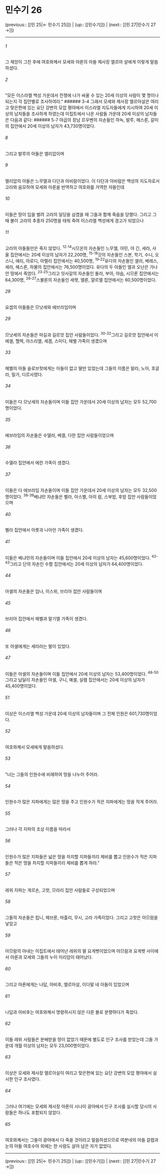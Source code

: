 # 민수기 26

(previous:: [[민 25|← 민수기 25]]) | (up:: [[민수기]]) | (next:: [[민 27|민수기 27 →]])

***




###### 1 

그 재앙이 그친 후에 여호와께서 모세와 아론의 아들 제사장 엘르아 살에게 이렇게 말씀하셨다. 



###### 2 

"모든 이스라엘 백성 가운데서 전쟁에 나가 싸울 수 있는 20세 이상의 사람이 몇 명이나 되는지 각 집안별로 조사하여라." ###### 3-4 그래서 모세와 제사장 엘르아살은 여리 고 맞은편에 있는 요단 강변의 모압 평야에서 이스라엘 지도자들에게 지시하여 20세 이상의 남자들을 조사하게 하였는데 이집트에서 나온 사람들 가운데 20세 이상의 남자들은 다음과 같다: ###### 5-7 야곱의 장남 르우벤의 자손들인 하녹, 발루, 헤스론, 갈미의 집안에서 20세 이상의 남자가 43,730명이었다. 



###### 8 

그리고 발루의 아들은 엘리압이며 



###### 9 

엘리압의 아들은 느무엘과 다단과 아비람이었다. 이 다단과 아비람은 백성의 지도자로서 고라와 음모하여 모세와 아론을 반역하고 여호와를 거역한 자들인데 



###### 10 

이들은 땅이 입을 벌려 고라의 일당을 삼켰을 때 그들과 함께 죽음을 당했다. 그리고 그때 불이 고라의 추종자 250명을 태워 죽여 이스라엘 백성에게 경고가 되었으나 



###### 11 

고라의 아들들만은 죽지 않았다. <sup class="versenum">12-14</sup>시므온의 자손들인 느무엘, 야민, 야 긴, 세라, 사울 집안에서는 20세 이상의 남자가 22,200명, <sup class="versenum">15-18</sup>갓의 자손들인 스본, 학기, 수니, 오스니, 에리, 아로디, 아렐리 집안에서는 40,500명, <sup class="versenum">19-22</sup>유다의 자손들인 셀라, 베레스, 세라, 헤스론, 하물의 집안에서는 76,500명이었다. 유다의 두 아들인 엘과 오난은 가나안 땅에서 죽었다. <sup class="versenum">23-25</sup>그리고 잇사갈의 자손들인 돌라, 부아, 야숩, 시므론 집안에서는 64,300명, <sup class="versenum">26-27</sup>스불론의 자손들인 세렛, 엘론, 얄르엘 집안에서는 60,500명이었다. 



###### 28 

요셉의 아들들은 므낫세와 에브라임이며 



###### 29 

므낫세의 자손들은 마길과 길르앗 집안 사람들이었다. <sup class="versenum">30-32</sup>그리고 길르앗 집안에서 이에셀, 헬렉, 아스리엘, 세겜, 스미다, 헤벨 가족이 생겼으며 



###### 33 

헤벨의 아들 슬로브핫에게는 아들이 없고 딸만 있었는데 그들의 이름은 말라, 노아, 호글라, 밀가, 디르사였다. 



###### 34 

이들은 다 므낫세의 자손들이며 이들 집안 가운데서 20세 이상의 남자는 모두 52,700명이었다. 



###### 35 

에브라임의 자손들은 수델라, 베겔, 다한 집안 사람들이었으며 



###### 36 

수델라 집안에서 에란 가족이 생겼다. 



###### 37 

이들은 다 에브라임 자손들이며 이들 집안 가운데서 20세 이상의 남자는 모두 32,500명이었다. <sup class="versenum">38-39</sup>베냐민 자손들은 벨라, 아스벨, 아히 람, 스부밤, 후밤 집안 사람들이었으며 



###### 40 

벨라 집안에서 아릇과 나아만 가족이 생겼다. 



###### 41 

이들은 베냐민의 자손들이며 이들 집안에서 20세 이상의 남자는 45,600명이었다. <sup class="versenum">42-43</sup>그리고 단의 자손인 수함 집안에서는 20세 이상의 남자가 64,400명이었다. 



###### 44 

아셀의 자손들은 임나, 이스위, 브리아 집안 사람들이며 



###### 45 

브리아 집안에서 헤벨과 말기엘 가족이 생겼다. 



###### 46 

또 아셀에게는 세라라는 딸이 있었다. 



###### 47 

이들은 아셀의 자손들이며 이들 집안에서 20세 이상의 남자는 53,400명이었다. <sup class="versenum">48-50</sup>그리고 납달리 자손들인 야셀, 구니, 예셀, 실렘 집안에서는 20세 이상의 남자가 45,400명이었다. 



###### 51 

이상은 이스라엘 백성 가운데 20세 이상의 남자들이며 그 전체 인원은 601,730명이었다. 



###### 52 

여호와께서 모세에게 말씀하셨다. 



###### 53 

"너는 그들의 인원수에 비례하여 땅을 나누어 주어라. 



###### 54 

인원수가 많은 지파에게는 많은 땅을 주고 인원수가 적은 지파에게는 땅을 적게 주어라. 



###### 55 

그러나 각 지파의 조상 이름을 따라서 



###### 56 

인원수가 많은 지파들은 넓은 땅을 차지할 지파들끼리 제비를 뽑고 인원수가 적은 지파들은 적은 땅을 차지할 지파들끼리 제비를 뽑게 하라." 



###### 57 

레위 지파는 게르손, 고핫, 므라리 집안 사람들로 구성되었으며 



###### 58 

그들의 자손들은 립니, 헤브론, 마흘리, 무시, 고라 가족이었다. 그리고 고핫은 아므람을 낳았고 



###### 59 

아므람의 아내는 이집트에서 태어난 레위의 딸 요게벳이었으며 아므람과 요게벳 사이에서 아론과 모세와 그들의 누이 미리암이 태어났다. 



###### 60 

그리고 아론에게는 나답, 아비후, 엘르아살, 이다말 네 아들이 있었으며 



###### 61 

나답과 아비후는 여호와께서 명령하시지 않은 다른 불로 분향하다가 죽었다. 



###### 62 

이들 레위 사람들은 분배받을 땅이 없었기 때문에 별도로 인구 조사를 받았는데 그들 가운데 개월 이상의 남자는 모두 23,000명이었다. 



###### 63 

이상은 모세와 제사장 엘르아살이 여리고 맞은편에 있는 요단 강변의 모압 평야에서 실시한 인구 조사였다. 



###### 64 

그러나 여기에는 모세와 제사장 아론이 시나이 광야에서 인구 조사를 실시할 당시의 사람들은 하나도 포함되지 않았다. 



###### 65 

여호와께서는 그들이 광야에서 다 죽을 것이라고 말씀하셨으므로 여분네의 아들 갈렙과 눈의 아들 여호수아 외에는 한 사람도 살아 남은 자가 없었다.

***

(previous:: [[민 25|← 민수기 25]]) | (up:: [[민수기]]) | (next:: [[민 27|민수기 27 →]])
